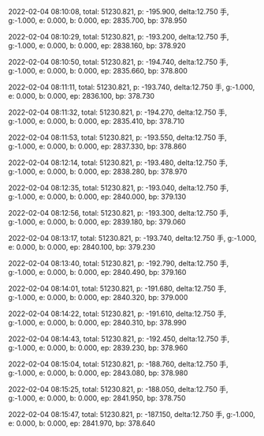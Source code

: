 2022-02-04 08:10:08, total: 51230.821, p: -195.900, delta:12.750 手, g:-1.000, e: 0.000, b: 0.000, ep: 2835.700, bp: 378.950

2022-02-04 08:10:29, total: 51230.821, p: -193.200, delta:12.750 手, g:-1.000, e: 0.000, b: 0.000, ep: 2838.160, bp: 378.920

2022-02-04 08:10:50, total: 51230.821, p: -194.740, delta:12.750 手, g:-1.000, e: 0.000, b: 0.000, ep: 2835.660, bp: 378.800

2022-02-04 08:11:11, total: 51230.821, p: -193.740, delta:12.750 手, g:-1.000, e: 0.000, b: 0.000, ep: 2836.100, bp: 378.730

2022-02-04 08:11:32, total: 51230.821, p: -194.270, delta:12.750 手, g:-1.000, e: 0.000, b: 0.000, ep: 2835.410, bp: 378.710

2022-02-04 08:11:53, total: 51230.821, p: -193.550, delta:12.750 手, g:-1.000, e: 0.000, b: 0.000, ep: 2837.330, bp: 378.860

2022-02-04 08:12:14, total: 51230.821, p: -193.480, delta:12.750 手, g:-1.000, e: 0.000, b: 0.000, ep: 2838.280, bp: 378.970

2022-02-04 08:12:35, total: 51230.821, p: -193.040, delta:12.750 手, g:-1.000, e: 0.000, b: 0.000, ep: 2840.000, bp: 379.130

2022-02-04 08:12:56, total: 51230.821, p: -193.300, delta:12.750 手, g:-1.000, e: 0.000, b: 0.000, ep: 2839.180, bp: 379.060

2022-02-04 08:13:17, total: 51230.821, p: -193.740, delta:12.750 手, g:-1.000, e: 0.000, b: 0.000, ep: 2840.100, bp: 379.230

2022-02-04 08:13:40, total: 51230.821, p: -192.790, delta:12.750 手, g:-1.000, e: 0.000, b: 0.000, ep: 2840.490, bp: 379.160

2022-02-04 08:14:01, total: 51230.821, p: -191.680, delta:12.750 手, g:-1.000, e: 0.000, b: 0.000, ep: 2840.320, bp: 379.000

2022-02-04 08:14:22, total: 51230.821, p: -191.610, delta:12.750 手, g:-1.000, e: 0.000, b: 0.000, ep: 2840.310, bp: 378.990

2022-02-04 08:14:43, total: 51230.821, p: -192.450, delta:12.750 手, g:-1.000, e: 0.000, b: 0.000, ep: 2839.230, bp: 378.960

2022-02-04 08:15:04, total: 51230.821, p: -188.760, delta:12.750 手, g:-1.000, e: 0.000, b: 0.000, ep: 2843.080, bp: 378.980

2022-02-04 08:15:25, total: 51230.821, p: -188.050, delta:12.750 手, g:-1.000, e: 0.000, b: 0.000, ep: 2841.950, bp: 378.750

2022-02-04 08:15:47, total: 51230.821, p: -187.150, delta:12.750 手, g:-1.000, e: 0.000, b: 0.000, ep: 2841.970, bp: 378.640